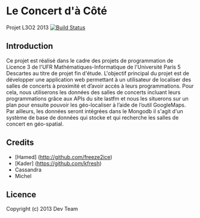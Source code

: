 # Le Concert d'à Côté

Projet L3O2 2013 [![Build Status](https://travis-ci.org/freeze2ice/l3o2.png?branch=master)](https://travis-ci.org/freeze2ice/l3o2)

## Introduction


Ce projet est réalisé dans le cadre des projets de programmation de Licence 3 de l'UFR Mathématiques-Informatique de l'Université Paris 5 Descartes au titre de projet fin d'étude. 
L'objectif principal du projet est de développer une application web permettant à un utilisateur de localiser des salles de concerts à proximité  et d’avoir accès à leurs programmations. Pour cela, nous utiliserons les données des salles de concerts incluant leurs programmations grâce aux APIs du site lastfm et nous les situerons sur un plan pour ensuite pouvoir les géo-localiser à l’aide de l’outil  GoogleMaps. Par ailleurs, les données seront intégrées dans le Mongodb il s'agit d'un système de base de données qui stocke et qui recherche les salles de concert en géo-spatial.

## Credits

- [Hamed] (http://github.com/freeze2ice)
- [Kader] (https://github.com/kfresh)
- Cassandra
- Michel

## Licence
Copyright (c) 2013 Dev Team
